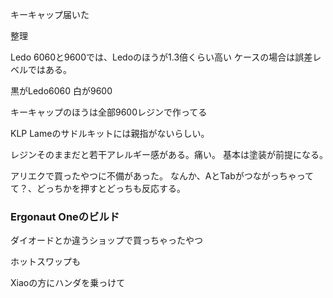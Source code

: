 
キーキャップ届いた

整理


Ledo 6060と9600では、Ledoのほうが1.3倍くらい高い
ケースの場合は誤差レベルではある。

黒がLedo6060
白が9600

キーキャップのほうは全部9600レジンで作ってる


KLP Lameのサドルキットには親指がないらしい。

レジンそのままだと若干アレルギー感がある。痛い。
基本は塗装が前提になる。　



アリエクで買ったやつに不備があった。
なんか、AとTabがつながっちゃってて？、どっちかを押すとどっちも反応する。



### Ergonaut Oneのビルド

ダイオードとか違うショップで買っちゃったやつ

ホットスワップも


Xiaoの方にハンダを乗っけて